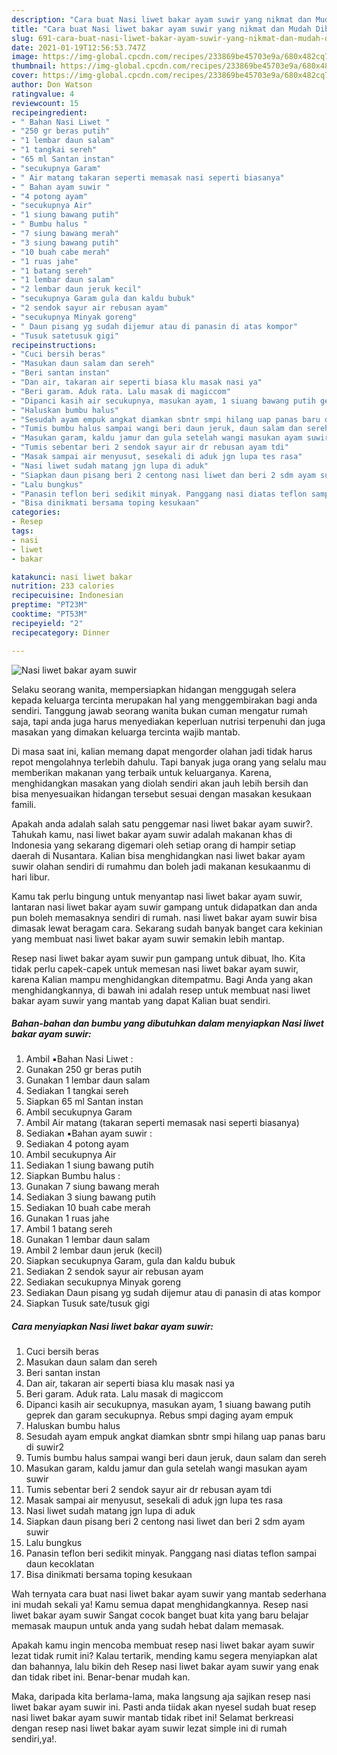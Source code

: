 ```yaml
---
description: "Cara buat Nasi liwet bakar ayam suwir yang nikmat dan Mudah Dibuat"
title: "Cara buat Nasi liwet bakar ayam suwir yang nikmat dan Mudah Dibuat"
slug: 691-cara-buat-nasi-liwet-bakar-ayam-suwir-yang-nikmat-dan-mudah-dibuat
date: 2021-01-19T12:56:53.747Z
image: https://img-global.cpcdn.com/recipes/233869be45703e9a/680x482cq70/nasi-liwet-bakar-ayam-suwir-foto-resep-utama.jpg
thumbnail: https://img-global.cpcdn.com/recipes/233869be45703e9a/680x482cq70/nasi-liwet-bakar-ayam-suwir-foto-resep-utama.jpg
cover: https://img-global.cpcdn.com/recipes/233869be45703e9a/680x482cq70/nasi-liwet-bakar-ayam-suwir-foto-resep-utama.jpg
author: Don Watson
ratingvalue: 4
reviewcount: 15
recipeingredient:
- " Bahan Nasi Liwet "
- "250 gr beras putih"
- "1 lembar daun salam"
- "1 tangkai sereh"
- "65 ml Santan instan"
- "secukupnya Garam"
- " Air matang takaran seperti memasak nasi seperti biasanya"
- " Bahan ayam suwir "
- "4 potong ayam"
- "secukupnya Air"
- "1 siung bawang putih"
- " Bumbu halus "
- "7 siung bawang merah"
- "3 siung bawang putih"
- "10 buah cabe merah"
- "1 ruas jahe"
- "1 batang sereh"
- "1 lembar daun salam"
- "2 lembar daun jeruk kecil"
- "secukupnya Garam gula dan kaldu bubuk"
- "2 sendok sayur air rebusan ayam"
- "secukupnya Minyak goreng"
- " Daun pisang yg sudah dijemur atau di panasin di atas kompor"
- "Tusuk satetusuk gigi"
recipeinstructions:
- "Cuci bersih beras"
- "Masukan daun salam dan sereh"
- "Beri santan instan"
- "Dan air, takaran air seperti biasa klu masak nasi ya"
- "Beri garam. Aduk rata. Lalu masak di magiccom"
- "Dipanci kasih air secukupnya, masukan ayam, 1 siuang bawang putih geprek dan garam secukupnya. Rebus smpi daging ayam empuk"
- "Haluskan bumbu halus"
- "Sesudah ayam empuk angkat diamkan sbntr smpi hilang uap panas baru di suwir2"
- "Tumis bumbu halus sampai wangi beri daun jeruk, daun salam dan sereh"
- "Masukan garam, kaldu jamur dan gula setelah wangi masukan ayam suwir"
- "Tumis sebentar beri 2 sendok sayur air dr rebusan ayam tdi"
- "Masak sampai air menyusut, sesekali di aduk jgn lupa tes rasa"
- "Nasi liwet sudah matang jgn lupa di aduk"
- "Siapkan daun pisang beri 2 centong nasi liwet dan beri 2 sdm ayam suwir"
- "Lalu bungkus"
- "Panasin teflon beri sedikit minyak. Panggang nasi diatas teflon sampai daun kecoklatan"
- "Bisa dinikmati bersama toping kesukaan"
categories:
- Resep
tags:
- nasi
- liwet
- bakar

katakunci: nasi liwet bakar 
nutrition: 233 calories
recipecuisine: Indonesian
preptime: "PT23M"
cooktime: "PT53M"
recipeyield: "2"
recipecategory: Dinner

---
```



![Nasi liwet bakar ayam suwir](https://img-global.cpcdn.com/recipes/233869be45703e9a/680x482cq70/nasi-liwet-bakar-ayam-suwir-foto-resep-utama.jpg)

Selaku seorang wanita, mempersiapkan hidangan menggugah selera kepada keluarga tercinta merupakan hal yang menggembirakan bagi anda sendiri. Tanggung jawab seorang  wanita bukan cuman mengatur rumah saja, tapi anda juga harus menyediakan keperluan nutrisi terpenuhi dan juga masakan yang dimakan keluarga tercinta wajib mantab.

Di masa  saat ini, kalian memang dapat mengorder olahan jadi tidak harus repot mengolahnya terlebih dahulu. Tapi banyak juga orang yang selalu mau memberikan makanan yang terbaik untuk keluarganya. Karena, menghidangkan masakan yang diolah sendiri akan jauh lebih bersih dan bisa menyesuaikan hidangan tersebut sesuai dengan masakan kesukaan famili. 



Apakah anda adalah salah satu penggemar nasi liwet bakar ayam suwir?. Tahukah kamu, nasi liwet bakar ayam suwir adalah makanan khas di Indonesia yang sekarang digemari oleh setiap orang di hampir setiap daerah di Nusantara. Kalian bisa menghidangkan nasi liwet bakar ayam suwir olahan sendiri di rumahmu dan boleh jadi makanan kesukaanmu di hari libur.

Kamu tak perlu bingung untuk menyantap nasi liwet bakar ayam suwir, lantaran nasi liwet bakar ayam suwir gampang untuk didapatkan dan anda pun boleh memasaknya sendiri di rumah. nasi liwet bakar ayam suwir bisa dimasak lewat beragam cara. Sekarang sudah banyak banget cara kekinian yang membuat nasi liwet bakar ayam suwir semakin lebih mantap.

Resep nasi liwet bakar ayam suwir pun gampang untuk dibuat, lho. Kita tidak perlu capek-capek untuk memesan nasi liwet bakar ayam suwir, karena Kalian mampu menghidangkan ditempatmu. Bagi Anda yang akan menghidangkannya, di bawah ini adalah resep untuk membuat nasi liwet bakar ayam suwir yang mantab yang dapat Kalian buat sendiri.

<!--inarticleads1-->

##### Bahan-bahan dan bumbu yang dibutuhkan dalam menyiapkan Nasi liwet bakar ayam suwir:

1. Ambil  ▪️Bahan Nasi Liwet :
1. Gunakan 250 gr beras putih
1. Gunakan 1 lembar daun salam
1. Sediakan 1 tangkai sereh
1. Siapkan 65 ml Santan instan
1. Ambil secukupnya Garam
1. Ambil  Air matang (takaran seperti memasak nasi seperti biasanya)
1. Sediakan  ▪️Bahan ayam suwir :
1. Sediakan 4 potong ayam
1. Ambil secukupnya Air
1. Sediakan 1 siung bawang putih
1. Siapkan  Bumbu halus :
1. Gunakan 7 siung bawang merah
1. Sediakan 3 siung bawang putih
1. Sediakan 10 buah cabe merah
1. Gunakan 1 ruas jahe
1. Ambil 1 batang sereh
1. Gunakan 1 lembar daun salam
1. Ambil 2 lembar daun jeruk (kecil)
1. Siapkan secukupnya Garam, gula dan kaldu bubuk
1. Sediakan 2 sendok sayur air rebusan ayam
1. Sediakan secukupnya Minyak goreng
1. Sediakan  Daun pisang yg sudah dijemur atau di panasin di atas kompor
1. Siapkan Tusuk sate/tusuk gigi




<!--inarticleads2-->

##### Cara menyiapkan Nasi liwet bakar ayam suwir:

1. Cuci bersih beras
1. Masukan daun salam dan sereh
1. Beri santan instan
1. Dan air, takaran air seperti biasa klu masak nasi ya
1. Beri garam. Aduk rata. Lalu masak di magiccom
1. Dipanci kasih air secukupnya, masukan ayam, 1 siuang bawang putih geprek dan garam secukupnya. Rebus smpi daging ayam empuk
1. Haluskan bumbu halus
1. Sesudah ayam empuk angkat diamkan sbntr smpi hilang uap panas baru di suwir2
1. Tumis bumbu halus sampai wangi beri daun jeruk, daun salam dan sereh
1. Masukan garam, kaldu jamur dan gula setelah wangi masukan ayam suwir
1. Tumis sebentar beri 2 sendok sayur air dr rebusan ayam tdi
1. Masak sampai air menyusut, sesekali di aduk jgn lupa tes rasa
1. Nasi liwet sudah matang jgn lupa di aduk
1. Siapkan daun pisang beri 2 centong nasi liwet dan beri 2 sdm ayam suwir
1. Lalu bungkus
1. Panasin teflon beri sedikit minyak. Panggang nasi diatas teflon sampai daun kecoklatan
1. Bisa dinikmati bersama toping kesukaan




Wah ternyata cara buat nasi liwet bakar ayam suwir yang mantab sederhana ini mudah sekali ya! Kamu semua dapat menghidangkannya. Resep nasi liwet bakar ayam suwir Sangat cocok banget buat kita yang baru belajar memasak maupun untuk anda yang sudah hebat dalam memasak.

Apakah kamu ingin mencoba membuat resep nasi liwet bakar ayam suwir lezat tidak rumit ini? Kalau tertarik, mending kamu segera menyiapkan alat dan bahannya, lalu bikin deh Resep nasi liwet bakar ayam suwir yang enak dan tidak ribet ini. Benar-benar mudah kan. 

Maka, daripada kita berlama-lama, maka langsung aja sajikan resep nasi liwet bakar ayam suwir ini. Pasti anda tiidak akan nyesel sudah buat resep nasi liwet bakar ayam suwir mantab tidak ribet ini! Selamat berkreasi dengan resep nasi liwet bakar ayam suwir lezat simple ini di rumah sendiri,ya!.

